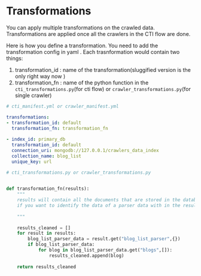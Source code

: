 # Transformations


You can apply multiple transformations on the crawled data. Transformations are applied once 
all the crawlers in the CTI flow are done.

Here is how you define a transformation. You need to add the transformation config in yaml . Each 
trasnformation would contain two things:

1. transformation_id : name of the transformation(sluggified version is the only right way now )
2. transformation_fn : name of the python function in the `cti_transformations.py`(for cti flow) or
 `crawler_transformations.py`(for single crawler)


```yaml
# cti_manifest.yml or crawler_manifest.yml

transformations:
- transformation_id: default
  transformation_fn: transformation_fn
  
- index_id: primary_db
  transformation_id: default
  connection_uri: mongodb://127.0.0.1/crawlers_data_index
  collection_name: blog_list
  unique_key: url
```

```python
# cti_transformations.py or crawler_transformations.py

  
def transformation_fn(results):
    """
    results will contain all the documents that are stored in the database during a given cti/crawler job.
    if you want to identify the data of a parser data with in the results. You can use the example below.
    
    """
        
    results_cleaned = []
    for result in results:
        blog_list_parser_data = result.get("blog_list_parser",{})
        if blog_list_parser_data:
            for blog in blog_list_parser_data.get("blogs",[]):
                results_cleaned.append(blog)
                
    return results_cleaned



```